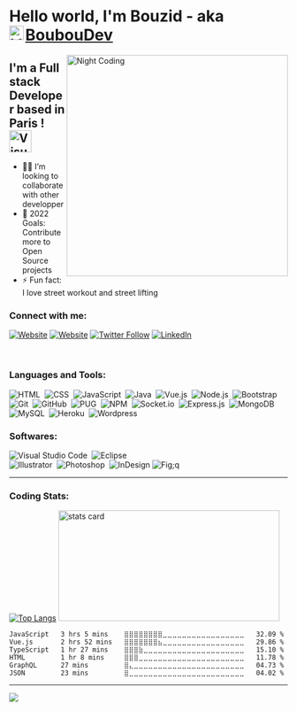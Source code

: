 # Hello world, I'm Bouzid - aka [BoubouDev][website] <img align="left" alt="Visual Studio Code" width="26px" src="https://camo.githubusercontent.com/e8e7b06ecf583bc040eb60e44eb5b8e0ecc5421320a92929ce21522dbc34c891/68747470733a2f2f6d656469612e67697068792e636f6d2f6d656469612f6876524a434c467a6361737252346961377a2f67697068792e676966" />

<img alt="Night Coding" width="400px" src="https://www.mygo.ge/uploads/blog/1584023795.jpg" align="right"/>

## I'm a Full stack Developer based in Paris ! <img  alt="Visual Studio Code" width="40px" src="https://media.giphy.com/media/WFZvB7VIXBgiz3oDXE/giphy.gif" />

- 🤝🏻 I’m looking to collaborate with other developper
- 🥅 2022 Goals: Contribute more to Open Source projects
- ⚡ Fun fact: I love street workout and street lifting

### Connect with me:



[![Website](https://img.shields.io/badge/My%20Website%20-bouzid--krita.com-&?style=for-the-badge&logo=google&color=black)](https://bouzid-krita.com)
[![Website](https://img.shields.io/badge/Follow%20%40BOUBOUDEV--&?style=for-the-badge&logo=codepen)](https://codepen.io/bouboudev)
[![Twitter Follow](https://img.shields.io/twitter/follow/boubou_dev?color=1DA1F2&logo=twitter&style=for-the-badge)](https://twitter.com/intent/follow?original_referer=https%3A%2F%2Fgithub.com%2Fboubou_dev&screen_name=boubou_dev)
[![LinkedIn](https://img.shields.io/twitter/url?color=blue&label=Follow%20%40bouzidkrita&logo=linkedin&logoColor=blue&style=for-the-badge&url=https%3A%2F%2Fwww.linkedin.com%2Fin%2Fbouzidkrita%2F)](https://www.linkedin.com/in/bouzidkrita/)



<br />

### Languages and Tools:

![HTML](https://img.shields.io/badge/-HTML-05122A?style=flat&logo=HTML5)&nbsp;
![CSS](https://img.shields.io/badge/-CSS-05122A?style=flat&logo=CSS3&logoColor=1572B6)&nbsp;
![JavaScript](https://img.shields.io/badge/-JavaScript-05122A?style=flat&logo=javascript)&nbsp;
![Java](https://img.shields.io/badge/-Java-05122A?style=flat&logo=Java&logoColor=FFA518)&nbsp;
![Vue.js](https://img.shields.io/badge/-Vue.js-05122A?style=flat&logo=vuedotjs)&nbsp;
![Node.js](https://img.shields.io/badge/-Node.js-05122A?style=flat&logo=node.js)&nbsp;
![Bootstrap](https://img.shields.io/badge/-Bootstrap-05122A?style=flat&logo=bootstrap&logoColor=563D7C)\
![Git](https://img.shields.io/badge/-Git-05122A?style=flat&logo=git)&nbsp;
![GitHub](https://img.shields.io/badge/-GitHub-05122A?style=flat&logo=github)&nbsp;
![PUG](https://img.shields.io/badge/-PUG-05122A?style=flat&logo=PUG)&nbsp;
![NPM](https://img.shields.io/badge/-NPM-05122A?style=flat&logo=NPM)&nbsp;
![Socket.io](https://img.shields.io/badge/-Socket.io-05122A?style=flat&logo=Socket.io)&nbsp;
![Express.js](https://img.shields.io/badge/-Express.js-05122A?style=flat&logo=express)&nbsp;
![MongoDB](https://img.shields.io/badge/-MongoDB-05122A?style=flat&logo=mongodb)&nbsp;
![MySQL](https://img.shields.io/badge/-MySQL-05122A?style=flat&logo=mysql)&nbsp;
![Heroku](https://img.shields.io/badge/-Heroku-05122A?style=flat&logo=heroku)&nbsp;
![Wordpress](https://img.shields.io/badge/-Wordpress-05122A?style=flat&logo=wordpress)&nbsp;

### Softwares:

![Visual Studio Code](https://img.shields.io/badge/-Visual%20Studio%20Code-05122A?style=flat&logo=visual-studio-code&logoColor=007ACC)&nbsp;
![Eclipse](https://img.shields.io/badge/-Eclipse-05122A?style=flat&logo=eclipse-ide&logoColor=2C2255)\
![Illustrator](https://img.shields.io/badge/-Illustrator-05122A?style=flat&logo=adobe-illustrator)&nbsp;
![Photoshop](https://img.shields.io/badge/-Photoshop-05122A?style=flat&logo=adobe-photoshop)&nbsp;
![InDesign](https://img.shields.io/badge/-InDesign-05122A?style=flat&logo=adobe-indesign)
![Fig;q](https://img.shields.io/badge/-figma-05122A?style=flat&logo=figma)
<br />

---

### Coding Stats:

[![Top Langs](https://github-readme-stats.vercel.app/api/top-langs/?username=bouboudev&layout=compact&theme=radical)](https://github.com/bouboudev/github-readme-stats)
<img alt= "stats card" height="200px" width="400" src="https://github-readme-streak-stats.herokuapp.com/?user=bouboudev&theme=radical">

<!--START_SECTION:waka-->

```text
JavaScript   3 hrs 5 mins    ⣿⣿⣿⣿⣿⣿⣿⣿⣀⣀⣀⣀⣀⣀⣀⣀⣀⣀⣀⣀⣀⣀⣀⣀⣀   32.09 %
Vue.js       2 hrs 52 mins   ⣿⣿⣿⣿⣿⣿⣿⣦⣀⣀⣀⣀⣀⣀⣀⣀⣀⣀⣀⣀⣀⣀⣀⣀⣀   29.86 %
TypeScript   1 hr 27 mins    ⣿⣿⣿⣷⣀⣀⣀⣀⣀⣀⣀⣀⣀⣀⣀⣀⣀⣀⣀⣀⣀⣀⣀⣀⣀   15.10 %
HTML         1 hr 8 mins     ⣿⣿⣿⣀⣀⣀⣀⣀⣀⣀⣀⣀⣀⣀⣀⣀⣀⣀⣀⣀⣀⣀⣀⣀⣀   11.78 %
GraphQL      27 mins         ⣿⣄⣀⣀⣀⣀⣀⣀⣀⣀⣀⣀⣀⣀⣀⣀⣀⣀⣀⣀⣀⣀⣀⣀⣀   04.73 %
JSON         23 mins         ⣿⣀⣀⣀⣀⣀⣀⣀⣀⣀⣀⣀⣀⣀⣀⣀⣀⣀⣀⣀⣀⣀⣀⣀⣀   04.02 %
```

<!--END_SECTION:waka-->

---

![](https://visitor-badge.glitch.me/badge?page_id=bouboudev.bouboudev)

[website]: https://bouzid-krita.com
[twitter]: https://twitter.com/Boubou_dev
[linkedin]: https://www.linkedin.com/in/bouzidkrita/
